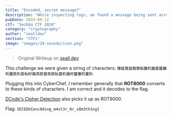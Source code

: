 ```yaml
---
title: "Encoded, secret message?"
description: "While inspecting logs, we found a message being sent across our internal network. What could this be???"
pubDate: 2024-09-12
ctf: "SecEdu CTF 2024"
category: "cryptography"
author: "sealldev"
section: "CTFs"
image: "images/24-secedu/icon.png"
---
```


> Original Writeup on [seall.dev](https://seall.dev/posts/seceduweek12024#encoded-secret-message)

This challenge we were given a string of characters: `籜籎籌籎籍籞粄籮籷籬簹籭籲籷籰籨籶簽籼籽簼类籨簹类籨籼簹籶簼籽籱簺籷籰粆`.

Plugging this into CyberChef, I remember generally that **ROT8000** converts to these kinds of characters. I am correct and it decodes to the flag.

[DCode's Cipher Detection](https://www.dcode.fr/cipher-identifier) also picks it up as ROT8000.

Flag: `SECEDU{enc0ding_m4st3r_0r_s0m3th1ng}`
